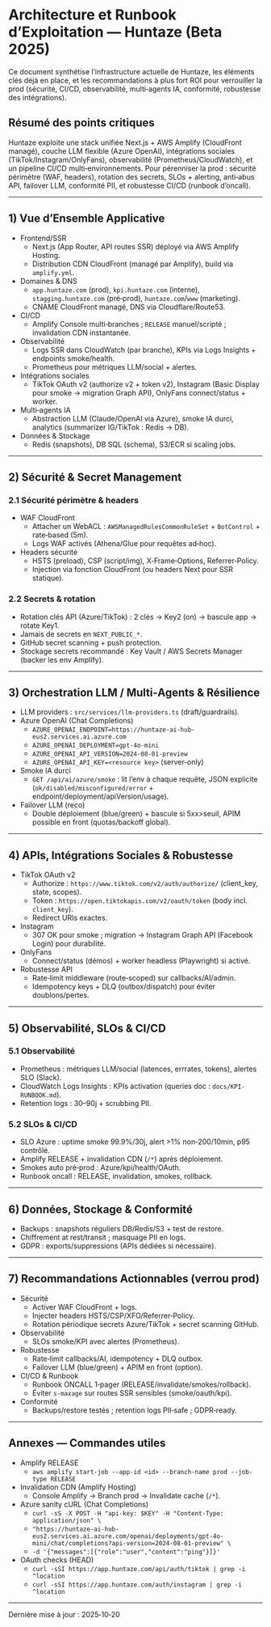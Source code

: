 # Architecture et Runbook d’Exploitation — Huntaze (Beta 2025)

Ce document synthétise l’infrastructure actuelle de Huntaze, les éléments clés déjà en place, et les recommandations à plus fort ROI pour verrouiller la prod (sécurité, CI/CD, observabilité, multi‑agents IA, conformité, robustesse des intégrations).

## Résumé des points critiques

Huntaze exploite une stack unifiée Next.js + AWS Amplify (CloudFront managé), couche LLM flexible (Azure OpenAI), intégrations sociales (TikTok/Instagram/OnlyFans), observabilité (Prometheus/CloudWatch), et un pipeline CI/CD multi‑environnements. Pour pérenniser la prod : sécurité périmètre (WAF, headers), rotation des secrets, SLOs + alerting, anti‑abus API, failover LLM, conformité PII, et robustesse CI/CD (runbook d’oncall).

---

## 1) Vue d’Ensemble Applicative

- Frontend/SSR
  - Next.js (App Router, API routes SSR) déployé via AWS Amplify Hosting.
  - Distribution CDN CloudFront (managé par Amplify), build via `amplify.yml`.
- Domaines & DNS
  - `app.huntaze.com` (prod), `kpi.huntaze.com` (interne), `stagging.huntaze.com` (pré‑prod), `huntaze.com`/`www` (marketing).
  - CNAME CloudFront managé, DNS via Cloudflare/Route53.
- CI/CD
  - Amplify Console multi‑branches ; `RELEASE` manuel/scripté ; invalidation CDN instantanée.
- Observabilité
  - Logs SSR dans CloudWatch (par branche), KPIs via Logs Insights + endpoints smoke/health.
  - Prometheus pour métriques LLM/social + alertes.
- Intégrations sociales
  - TikTok OAuth v2 (authorize v2 + token v2), Instagram (Basic Display pour smoke → migration Graph API), OnlyFans connect/status + worker.
- Multi‑agents IA
  - Abstraction LLM (Claude/OpenAI via Azure), smoke IA durci, analytics (summarizer IG/TikTok : Redis → DB).
- Données & Stockage
  - Redis (snapshots), DB SQL (schema), S3/ECR si scaling jobs.

---

## 2) Sécurité & Secret Management

### 2.1 Sécurité périmètre & headers
- WAF CloudFront
  - Attacher un WebACL : `AWSManagedRulesCommonRuleSet` + `BotControl` + rate‑based (5m).
  - Logs WAF activés (Athena/Glue pour requêtes ad‑hoc).
- Headers sécurité
  - HSTS (preload), CSP (script/img), X‑Frame‑Options, Referrer‑Policy.
  - Injection via fonction CloudFront (ou headers Next pour SSR statique).

### 2.2 Secrets & rotation
- Rotation clés API (Azure/TikTok) : 2 clés → Key2 (on) → bascule app → rotate Key1.
- Jamais de secrets en `NEXT_PUBLIC_*`.
- GitHub secret scanning + push protection.
- Stockage secrets recommandé : Key Vault / AWS Secrets Manager (backer les env Amplify).

---

## 3) Orchestration LLM / Multi‑Agents & Résilience

- LLM providers : `src/services/llm-providers.ts` (draft/guardrails).
- Azure OpenAI (Chat Completions)
  - `AZURE_OPENAI_ENDPOINT=https://huntaze-ai-hub-eus2.services.ai.azure.com`
  - `AZURE_OPENAI_DEPLOYMENT=gpt-4o-mini`
  - `AZURE_OPENAI_API_VERSION=2024-08-01-preview`
  - `AZURE_OPENAI_API_KEY=<resource key>` (server‑only)
- Smoke IA durci
  - `GET /api/ai/azure/smoke` : lit l’env à chaque requête, JSON explicite (`ok/disabled/misconfigured/error` + endpoint/deployment/apiVersion/usage).
- Failover LLM (reco)
  - Double déploiement (blue/green) + bascule si 5xx>seuil, APIM possible en front (quotas/backoff global).

---

## 4) APIs, Intégrations Sociales & Robustesse

- TikTok OAuth v2
  - Authorize : `https://www.tiktok.com/v2/auth/authorize/` (client_key, state, scopes).
  - Token : `https://open.tiktokapis.com/v2/oauth/token` (body incl. `client_key`).
  - Redirect URIs exactes.
- Instagram
  - 307 OK pour smoke ; migration → Instagram Graph API (Facebook Login) pour durabilité.
- OnlyFans
  - Connect/status (démos) + worker headless (Playwright) si activé.
- Robustesse API
  - Rate‑limit middleware (route‑scoped) sur callbacks/AI/admin.
  - Idempotency keys + DLQ (outbox/dispatch) pour éviter doublons/pertes.

---

## 5) Observabilité, SLOs & CI/CD

### 5.1 Observabilité
- Prometheus : métriques LLM/social (latences, errrates, tokens), alertes SLO (Slack).
- CloudWatch Logs Insights : KPIs activation (queries doc : `docs/KPI-RUNBOOK.md`).
- Retention logs : 30–90j + scrubbing PII.

### 5.2 SLOs & CI/CD
- SLO Azure : uptime smoke 99.9%/30j, alert >1% non‑200/10min, p95 contrôlé.
- Amplify RELEASE + invalidation CDN (`/*`) après déploiement.
- Smokes auto pré‑prod : Azure/kpi/health/OAuth.
- Runbook oncall : RELEASE, invalidation, smokes, rollback.

---

## 6) Données, Stockage & Conformité

- Backups : snapshots réguliers DB/Redis/S3 + test de restore.
- Chiffrement at rest/transit ; masquage PII en logs.
- GDPR : exports/suppressions (APIs dédiées si nécessaire).

---

## 7) Recommandations Actionnables (verrou prod)

- Sécurité
  - Activer WAF CloudFront + logs.
  - Injecter headers HSTS/CSP/XFO/Referrer‑Policy.
  - Rotation périodique secrets Azure/TikTok + secret scanning GitHub.
- Observabilité
  - SLOs smoke/KPI avec alertes (Prometheus).
- Robustesse
  - Rate‑limit callbacks/AI, idempotency + DLQ outbox.
  - Failover LLM (blue/green) + APIM en front (option).
- CI/CD & Runbook
  - Runbook ONCALL 1‑pager (RELEASE/invalidate/smokes/rollback).
  - Éviter `s-maxage` sur routes SSR sensibles (smoke/oauth/kpi).
- Conformité
  - Backups/restore testés ; retention logs PII‑safe ; GDPR‑ready.

---

## Annexes — Commandes utiles

- Amplify RELEASE
  - `aws amplify start-job --app-id <id> --branch-name prod --job-type RELEASE`
- Invalidation CDN (Amplify Hosting)
  - Console Amplify → Branch prod → Invalidate cache (`/*`).
- Azure sanity cURL (Chat Completions)
  - `curl -sS -X POST -H "api-key: $KEY" -H "Content-Type: application/json" \`
  - `"https://huntaze-ai-hub-eus2.services.ai.azure.com/openai/deployments/gpt-4o-mini/chat/completions?api-version=2024-08-01-preview" \`
  - `-d '{"messages":[{"role":"user","content":"ping"}]}'`
- OAuth checks (HEAD)
  - `curl -sSI https://app.huntaze.com/api/auth/tiktok | grep -i ^location`
  - `curl -sSI https://app.huntaze.com/auth/instagram | grep -i ^location`

---

Dernière mise à jour : 2025‑10‑20

